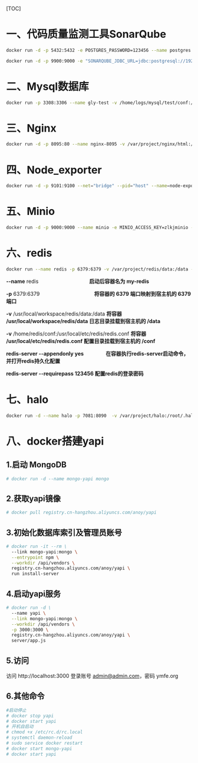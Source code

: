 [TOC]

# 一、代码质量监测工具SonarQube
```bash
docker run -d -p 5432:5432 -e POSTGRES_PASSWORD=123456 --name postgres postgres:10

docker run -d -p 9900:9000 -e "SONARQUBE_JDBC_URL=jdbc:postgresql://192.168.0.50:5432/sonar" -e "SONARQUBE_JDBC_USERNAME=postgres" -e "SONARQUBE_JDBC_PASSWORD=123456" --name sonarqube sonarqube
```

# 二、Mysql数据库

```bash
docker run -p 3308:3306 --name gly-test -v /home/logs/mysql/test/conf:/etc/mysql/conf.d -v /home/logs/mysql/test/logs:/logs -v /home/logs/mysql/test/data:/var/lib/mysql -v /etc/localtime:/etc/localtime -e MYSQL_ROOT_PASSWORD=123456 -d mysql:5.7 --lower_case_table_names=1
```

# 三、Nginx
```bash
docker run -d -p 8095:80 --name nginx-8095 -v /var/project/nginx/html:/usr/share/nginx/html -v /etc/nginx/conf:/etc/nginx -v /var/project/logs/nginx:/var/log/nginx nginx
```

# 四、Node_exporter
```bash
docker run -d -p 9101:9100 --net="bridge" --pid="host" --name=node-exporter -v "/:/host:ro,rslave" quay.io/prometheus/node-exporter --path.rootfs /host
```

# 五、Minio
```bash
docker run -d -p 9000:9000 --name minio -e MINIO_ACCESS_KEY=zlkjminio -e MINIO_SECRET_KEY=zlkjminio -v /var/project/minio/data:/data -v /var/project/minio/config:/root/.minio minio/minio server /data
```

# 六、redis

```bash
docker run --name redis -p 6379:6379 -v /var/project/redis/data:/data -v /var/project/redis/conf:/usr/local/etc/redis/redis.conf -d redis redis-server --appendonly yes
```

**--name** redis         　　　　　　　　 　   **启动后容器名为 my-redis**

**-p** 6379:6379           　　　　　　　　　　  **将容器的 6379 端口映射到宿主机的 6379 端口**

**-v** /usr/local/workspace/redis/data:/data           **将容器  /usr/local/workspace/redis/data 日志目录挂载到宿主机的 /data**

**-v** /home/redis/conf:/usr/local/etc/redis/redis.conf    **将容器  /usr/local/etc/redis/redis.conf 配置目录挂载到宿主机的 /conf**

**redis-server --appendonly yes**　　　　          **在容器执行redis-server启动命令，并打开redis持久化配置**

**redis-server --requirepass 123456              配置redis的登录密码**

# 七、halo

```bash
docker run -d --name halo -p 7081:8090  -v /var/project/halo:/root/.halo ruibaby/halo
```

# 八、docker搭建yapi

## 1.启动 MongoDB

```bash
# docker run -d --name mongo-yapi mongo
```

## 2.获取yapi镜像

```bash
# docker pull registry.cn-hangzhou.aliyuncs.com/anoy/yapi
```

## 3.初始化数据库索引及管理员账号

```bash
# docker run -it --rm \
  --link mongo-yapi:mongo \
  --entrypoint npm \
  --workdir /api/vendors \
  registry.cn-hangzhou.aliyuncs.com/anoy/yapi \
  run install-server
```

## 4.启动yapi服务

```bash
# docker run -d \
  --name yapi \
  --link mongo-yapi:mongo \
  --workdir /api/vendors \
  -p 3000:3000 \
  registry.cn-hangzhou.aliyuncs.com/anoy/yapi \
  server/app.js
```

## 5.访问

访问 http://localhost:3000 登录账号 admin@admin.com，密码 ymfe.org

## 6.其他命令

```bash
#启动停止
# docker stop yapi
# docker start yapi
# 开机自启动
# chmod +x /etc/rc.d/rc.local
# systemctl daemon-reload
# sudo service docker restart
# docker start mongo-yapi
# docker start yapi
```